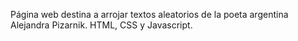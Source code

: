 Página web destina a arrojar textos aleatorios de la poeta argentina Alejandra Pizarnik. 
HTML, CSS y Javascript.

